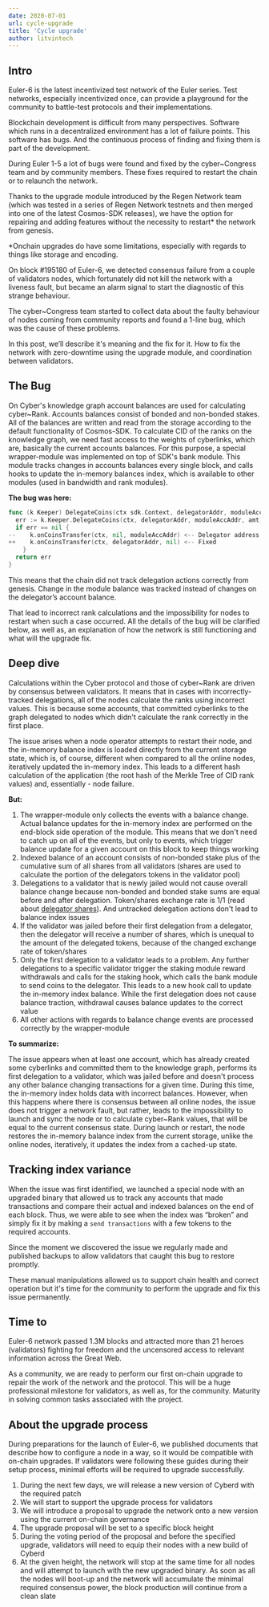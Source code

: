 ```yaml
---
date: 2020-07-01
url: cycle-upgrade
title: 'Cycle upgrade'
author: litvintech
---
```


## Intro

Euler-6 is the latest incentivized test network of the Euler series. Test networks, especially incentivized once, can provide a playground for the community to battle-test protocols and their implementations.

Blockchain development is difficult from many perspectives. Software which runs in a decentralized environment has a lot of failure points. This software has bugs. And the continuous process of finding and fixing them is part of the development.

During Euler 1-5 a lot of bugs were found and fixed by the cyber\~Congress team and by community members. These fixes required to restart the chain or to relaunch the network.

Thanks to the upgrade module introduced by the Regen Network team (which was tested in a series of Regen Network testnets and then merged into one of the latest Cosmos-SDK releases), we have the option for repairing and adding features without the necessity to restart* the network from genesis.

*Onchain upgrades do have some limitations, especially with regards to things like storage and encoding.

On block #195180 of Euler-6, we detected consensus failure from a couple of validators nodes, which fortunately did not kill the network with a liveness fault, but became an alarm signal to start the diagnostic of this strange behaviour.

The cyber\~Congress team started to collect data about the faulty behaviour of nodes coming from community reports and found a 1-line bug, which was the cause of these problems.

In this post, we’ll describe it's meaning and the fix for it. How to fix the network with zero-downtime using the upgrade module, and coordination between validators.

## The Bug

On Cyber's knowledge graph account balances are used for calculating cyber~Rank. Accounts balances consist of bonded and non-bonded stakes. All of the balances are written and read from the storage according to the default functionality of Cosmos-SDK. To calculate CID of the ranks on the knowledge graph, we need fast access to the weights of cyberlinks, which are, basically the current accounts balances. For this purpose, a special wrapper-module was implemented on top of SDK's bank module. This module tracks changes in accounts balances every single block, and calls hooks to update the in-memory balances index, which is available to other modules (used in bandwidth and rank modules).

__The bug was here:__

```go
func (k Keeper) DelegateCoins(ctx sdk.Context, delegatorAddr, moduleAccAddr sdk.AccAddress, amt sdk.Coins) error {
  err := k.Keeper.DelegateCoins(ctx, delegatorAddr, moduleAccAddr, amt)
  if err == nil {
--    k.onCoinsTransfer(ctx, nil, moduleAccAddr) <-- Delegator address not passed to hook
++    k.onCoinsTransfer(ctx, delegatorAddr, nil) <-- Fixed
    }
  return err
}
```

This means that the chain did not track delegation actions correctly from genesis. Change in the module balance was tracked instead of changes on the delegator’s account balance.

That lead to incorrect rank calculations and the impossibility for nodes to restart when such a case occurred. All the details of the bug will be clarified below, as well as, an explanation of how the network is still functioning and what will the upgrade fix.

## Deep dive

Calculations within the Cyber protocol and those of cyber~Rank are driven by consensus between validators. It means that in cases with incorrectly-tracked delegations, all of the nodes calculate the ranks using incorrect values. This is because some accounts, that committed cyberlinks to the graph delegated to nodes which didn't calculate the rank correctly in the first place. 

The issue arises when a node operator attempts to restart their node, and the in-memory balance index is loaded directly from the current storage state, which is, of course, different when compared to all the online nodes, iteratively updated the in-memory index. This leads to a different hash calculation of the application (the root hash of the Merkle Tree of CID rank values) and, essentially - node failure.

__But:__

1. The wrapper-module only collects the events with a balance change. Actual balance updates for the in-memory index are performed on the end-block side operation of the module. This means that we don't need to catch up on all of the events, but only to events, which trigger balance update for a given account on this block to keep things working
2. Indexed balance of an account consists of non-bonded stake plus of the cumulative sum of all shares from all validators (shares are used to calculate the portion of the delegators tokens in the validator pool)
3. Delegations to a validator that is newly jailed would not cause overall balance change because non-bonded and bonded stake sums are equal before and after delegation. Token/shares exchange rate is 1/1 (read about [delegator shares](https://docs.cosmos.network/master/modules/staking/01_state.html#delegator-shares)). And untracked delegation actions don't lead to balance index issues
4. If the validator was jailed before their first delegation from a delegator, then the delegator will receive a number of shares, which is unequal to the amount of the delegated tokens, because of the changed exchange rate of token/shares
5. Only the first delegation to a validator leads to a problem. Any further delegations to a specific validator trigger the staking module reward withdrawals and calls for the staking hook, which calls the bank module to send coins to the delegator. This leads to a new hook call to update the in-memory index balance. While the first delegation does not cause balance traction, withdrawal causes balance updates to the correct value
6. All other actions with regards to balance change events are processed correctly by the wrapper-module

__To summarize:__

The issue appears when at least one account, which has already created some cyberlinks and committed them to the knowledge graph, performs its first delegation to a validator, which was jailed before and doesn't process any other balance changing transactions for a given time. During this time, the in-memory index holds data with incorrect balances. However, when this happens where there is consensus between all online nodes, the issue does not trigger a network fault, but rather, leads to the impossibility to launch and sync the node or to calculate cyber~Rank values, that will be equal to the current consensus state. During launch or restart, the node restores the in-memory balance index from the current storage, unlike the online nodes, iteratively, it updates the index from a cached-up state.

## Tracking index variance

When the issue was first identified, we launched a special node with an upgraded binary that allowed us to track any accounts that made transactions and compare their actual and indexed balances on the end of each block. Thus, we were able to see when the index was “broken” and simply fix it by making a `send transactions` with a few tokens to the required accounts.

Since the moment we discovered the issue we regularly made and published backups to allow validators that caught this bug to restore promptly.

These manual manipulations allowed us to support chain health and correct operation but it's time for the community to perform the upgrade and fix this issue permanently.

## Time to

Euler-6 network passed 1.3M blocks and attracted more than 21 heroes (validators) fighting for freedom and the uncensored access to relevant information across the Great Web.

As a community, we are ready to perform our first on-chain upgrade to repair the work of the network and the protocol. This will be a huge professional milestone for validators, as well as, for the community. Maturity in solving common tasks associated with the project.

## About the upgrade process

During preparations for the launch of Euler-6, we published documents that describe how to configure a node in a way, so it would be compatible with on-chain upgrades. If validators were following these guides during their setup process, minimal efforts will be required to upgrade successfully.

1. During the next few days, we will release a new version of Cyberd with the required patch
2. We will start to support the upgrade process for validators
3. We will introduce a proposal to upgrade the network onto a new version using the current on-chain governance
4. The upgrade proposal will be set to a specific block height
5. During the voting period of the proposal and before the specified upgrade, validators will need to equip their nodes with a new build of Cyberd 
6. At the given height, the network will stop at the same time for all nodes and will attempt to launch with the new upgraded binary. As soon as all the nodes will boot-up and the network will accumulate the minimal required consensus power, the block production will continue from a clean slate
